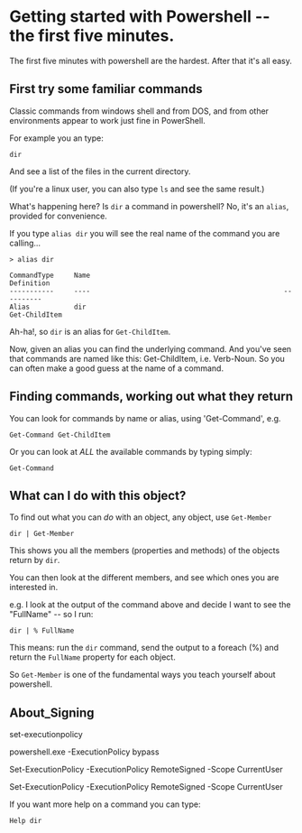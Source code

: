 ﻿# Getting started with Powershell -- the first five minutes.

The first five minutes with powershell are the hardest. After that it's all easy.

## First try some familiar commands

Classic commands from windows shell and from DOS, and from other environments appear to work just fine in PowerShell.

For example you an type:

    dir

And see a list of the files in the current directory.

(If you're a linux user, you can also type `ls` and see the same result.)

What's happening here? Is `dir` a command in powershell? No, it's an `alias`, provided for convenience.

If you type `alias dir` you will see the real name of the command you are calling...

    > alias dir

    CommandType     Name                                                Definition
    -----------     ----                                                ----------
    Alias           dir                                                 Get-ChildItem

Ah-ha!, so `dir` is an alias for `Get-ChildItem`.

Now, given an alias you can find the underlying command. And you've seen that commands are named like this: Get-ChildItem, i.e. Verb-Noun. So you can often make a good guess at the name of a command.

## Finding commands, working out what they return

You can look for commands by name or alias, using 'Get-Command', e.g.

    Get-Command Get-ChildItem

Or you can look at *ALL* the available commands by typing simply:

    Get-Command

## What can I do with this object?

To find out what you can *do* with an object, any object, use `Get-Member`

	dir | Get-Member

This shows you all the members (properties and methods) of the objects return by `dir`.

You can then look at the different members, and see which ones you are interested in.

e.g. I look at the output of the command above and decide I want to see the "FullName" -- so I run:

	dir | % FullName

This means: run the `dir` command, send the output to a foreach (%) and return the `FullName` property for each object.

So `Get-Member` is one of the fundamental ways you teach yourself about powershell.

## About_Signing

set-executionpolicy

powershell.exe -ExecutionPolicy bypass

Set-ExecutionPolicy -ExecutionPolicy RemoteSigned -Scope CurrentUser

Set-ExecutionPolicy -ExecutionPolicy RemoteSigned -Scope CurrentUser

If you want more help on a command you can type:

    Help dir
